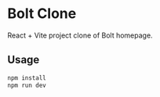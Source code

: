 # Bolt Clone

React + Vite project clone of Bolt homepage.

## Usage
```bash
npm install
npm run dev
```
